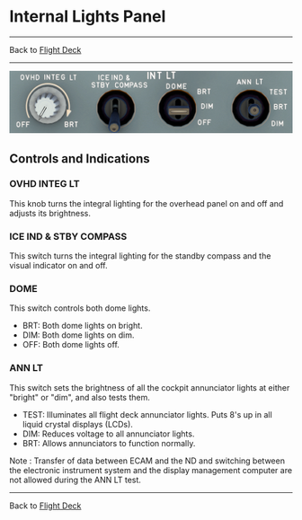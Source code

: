 # Internal Lights Panel

---

Back to [Flight Deck](../flight-deck.md)

---

![Internal Lights Panel](../../assets/a32nx-briefing/overhead-panel/Int-lt-Panel.png "Internal Lights Panel")

## Controls and Indications

### OVHD INTEG LT

This knob turns the integral lighting for the overhead panel on and off and adjusts its brightness.

### ICE IND & STBY COMPASS

This switch turns the integral lighting for the standby compass and the visual indicator on and off.

### DOME

This switch controls both dome lights.

- BRT: Both dome lights on bright.
- DIM: Both dome lights on dim.
- OFF: Both dome lights off.

### ANN LT
This switch sets the brightness of all the cockpit annunciator lights at either "bright" or "dim", and also tests them.

- TEST: Illuminates all flight deck annunciator lights. Puts 8's up in all liquid crystal displays (LCDs).
- DIM: Reduces voltage to all annunciator lights.
- BRT: Allows annunciators to function normally.

Note : Transfer of data between ECAM and the ND and switching between the
electronic instrument system and the display management computer are not
allowed during the ANN LT test.

---

Back to [Flight Deck](../flight-deck.md)

